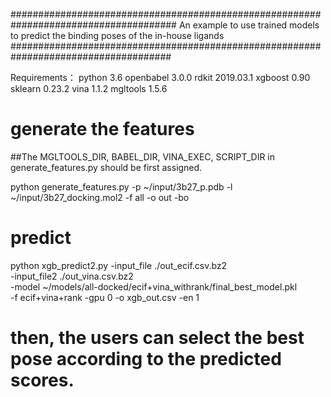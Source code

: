 ######################################################################################
An example to use trained models to predict the binding poses of the in-house ligands
#####################################################################################

Requirements：
 python  3.6 
 openbabel 3.0.0
 rdkit 2019.03.1
 xgboost  0.90
 sklearn  0.23.2
 vina  1.1.2
 mgltools  1.5.6


# generate the features
##The MGLTOOLS_DIR, BABEL_DIR, VINA_EXEC, SCRIPT_DIR in generate_features.py should be first assigned.

python generate_features.py -p ~/input/3b27_p.pdb -l ~/input/3b27_docking.mol2 -f all -o out -bo

# predict
python xgb_predict2.py -input_file ./out_ecif.csv.bz2 \
-input_file2 ./out_vina.csv.bz2 \
-model ~/models/all-docked/ecif+vina_withrank/final_best_model.pkl \
-f ecif+vina+rank -gpu 0 -o xgb_out.csv -en 1

# then, the users can select the best pose according to the predicted scores.





